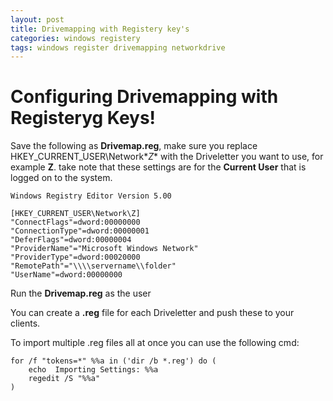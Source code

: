```yaml
---
layout: post
title: Drivemapping with Registery key's
categories: windows registery
tags: windows register drivemapping networkdrive
---
```


# Configuring Drivemapping with Registeryg Keys!


Save the following as **Drivemap.reg**, make sure you replace HKEY_CURRENT_USER\Network\**Z** with the Driveletter you want to use, for example **Z**. take note that these settings are for the **Current User** that is logged on to the system.

```
Windows Registry Editor Version 5.00

[HKEY_CURRENT_USER\Network\Z]
"ConnectFlags"=dword:00000000
"ConnectionType"=dword:00000001
"DeferFlags"=dword:00000004
"ProviderName"="Microsoft Windows Network"
"ProviderType"=dword:00020000
"RemotePath"="\\\\servername\\folder"
"UserName"=dword:00000000

```

Run the **Drivemap.reg** as the user


You can create a **.reg** file for each Driveletter and push these to your clients.

To import multiple .reg files all at once you can use the following cmd:

```
for /f "tokens=*" %%a in ('dir /b *.reg') do (
	echo  Importing Settings: %%a
	regedit /S "%%a"
)
```